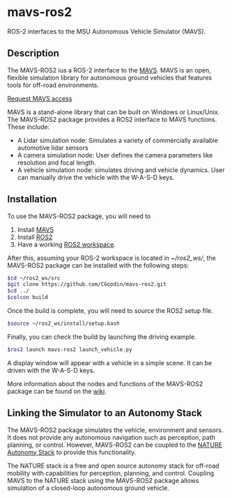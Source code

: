 # mavs-ros2
ROS-2 interfaces to the MSU Autonomous Vehicle Simulator (MAVS).

## Description
The MAVS-ROS2 ius a ROS-2 interface to the [MAVS](https://www.cavs.msstate.edu/capabilities/mavs.php). MAVS is an open, flexible simulation library for autonomous ground vehicles that features tools for off-road environments.

[Request MAVS access](https://www.cavs.msstate.edu/capabilities/mavs_request.php)

MAVS is a stand-alone library that can be built on Windows or Linux/Unix. The MAVS-ROS2 package provides a ROS2 interface to MAVS functions. These include:

* A Lidar simulation node: Simulates a variety of commercially available automotive lidar sensors
* A camera simulation node: User defines the camera parameters like resolution and focal length.
* A vehicle simulation node: simulates driving and vehicle dynamics. User can manually drive the vehicle with the W-A-S-D keys.

## Installation
To use the MAVS-ROS2 package, you will need to 
1. Install [MAVS](https://www.cavs.msstate.edu/capabilities/mavs_request.php) 
2. Install [ROS2](https://docs.ros.org/en/rolling/Installation.html) 
3. Have a working [ROS2 workspace](https://docs.ros.org/en/rolling/Tutorials/Beginner-Client-Libraries/Creating-A-Workspace/Creating-A-Workspace.html).

After this, assuming your ROS-2 workspace is located in *~/ros2_ws/*, the MAVS-ROS2 package can be installed with the following steps:
```bash
$cd ~/ros2_ws/src
$git clone https://github.com/CGoodin/mavs-ros2.git
$cd ../
$colcon build
```
Once the build is complete, you will need to source the ROS2 setup file.
```bash
$source ~/ros2_ws/install/setup.bash
```

Finally, you can check the build by launching the driving example.
```bash
$ros2 launch mavs-ros2 launch_vehicle.py
```

A display window will appear with a vehicle in a simple scene. It can be driven with the W-A-S-D keys.

More information about the nodes and functions of the MAVS-ROS2 package can be found on the [wiki](https://github.com/CGoodin/mavs-ros2/wiki).

## Linking the Simulator to an Autonomy Stack
The MAVS-ROS2 package simulates the vehicle, environment and sensors. It does not provide any autonomous navigation such as perception, path planning, or control. However, MAVS-ROS2 can be coupled to the [NATURE Autonomy Stack](https://github.com/CGoodin/nature-stack) to provide this functionality. 

The NATURE stack is a free and open source autonomy stack for off-road mobility with capabilities for perception, planning, and control. Coupling MAVS to the NATURE stack using the MAVS-ROS2 package allows simulation of a closed-loop autonomous ground vehicle.
